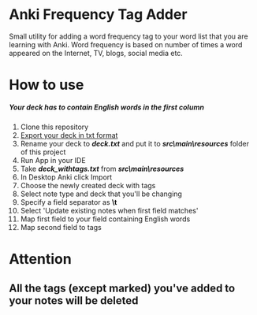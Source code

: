 # Anki Frequency Tag Adder

Small utility for adding a word frequency tag to your word list that you are learning with Anki. Word frequency is based on number of times a word appeared on the Internet, TV, blogs, social media etc.

# How to use
##### Your deck has to contain English words in the first column
1. Clone this repository
2. [Export your deck in txt format](https://docs.ankiweb.net/#/exporting)
3. Rename your deck to __*deck.txt*__ and put it to **_src\main\resources_** folder of this project 
4. Run App in your IDE
5. Take __*deck_withtags.txt*__ from __*src\main\resources*__
6. In Desktop Anki click Import
7. Choose the newly created deck with tags
8. Select note type and deck that you'll be changing
9. Specify a field separator as **\t**
10. Select 'Update existing notes when first field matches'
11. Map first field to your field containing English words
12. Map second field to tags

# Attention
## All the tags (except marked) you've added to your notes will be deleted